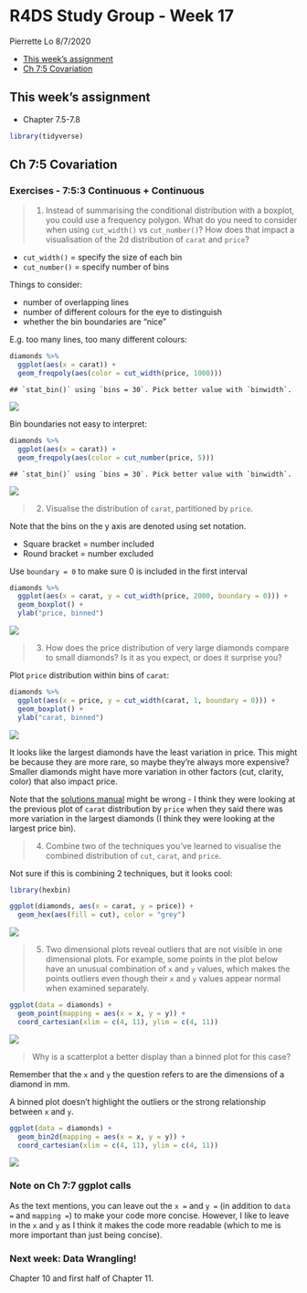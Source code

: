 R4DS Study Group - Week 17
================
Pierrette Lo
8/7/2020

  - [This week’s assignment](#this-weeks-assignment)
  - [Ch 7:5 Covariation](#ch-75-covariation)

## This week’s assignment

  - Chapter 7.5-7.8

<!-- end list -->

``` r
library(tidyverse)
```

## Ch 7:5 Covariation

### Exercises - 7:5:3 Continuous + Continuous

> 1.  Instead of summarising the conditional distribution with a
>     boxplot, you could use a frequency polygon. What do you need to
>     consider when using `cut_width()` vs `cut_number()`? How does that
>     impact a visualisation of the 2d distribution of `carat` and
>     `price`?

  - `cut_width()` = specify the size of each bin
  - `cut_number()` = specify number of bins

Things to consider:

  - number of overlapping lines
  - number of different colours for the eye to distinguish
  - whether the bin boundaries are “nice”

E.g. too many lines, too many different colours:

``` r
diamonds %>% 
  ggplot(aes(x = carat)) +
  geom_freqpoly(aes(color = cut_width(price, 1000)))
```

    ## `stat_bin()` using `bins = 30`. Pick better value with `binwidth`.

![](r4ds_week18_files/figure-gfm/unnamed-chunk-2-1.png)<!-- -->

Bin boundaries not easy to interpret:

``` r
diamonds %>% 
  ggplot(aes(x = carat)) +
  geom_freqpoly(aes(color = cut_number(price, 5)))
```

    ## `stat_bin()` using `bins = 30`. Pick better value with `binwidth`.

![](r4ds_week18_files/figure-gfm/unnamed-chunk-3-1.png)<!-- -->

> 2.  Visualise the distribution of `carat`, partitioned by `price`.

Note that the bins on the y axis are denoted using set notation.

  - Square bracket = number included
  - Round bracket = number excluded

Use `boundary = 0` to make sure 0 is included in the first interval

``` r
diamonds %>% 
  ggplot(aes(x = carat, y = cut_width(price, 2000, boundary = 0))) +
  geom_boxplot() +
  ylab("price, binned")
```

![](r4ds_week18_files/figure-gfm/unnamed-chunk-4-1.png)<!-- -->

> 3.  How does the price distribution of very large diamonds compare to
>     small diamonds? Is it as you expect, or does it surprise you?

Plot `price` distribution within bins of `carat`:

``` r
diamonds %>%
  ggplot(aes(x = price, y = cut_width(carat, 1, boundary = 0))) +
  geom_boxplot() +
  ylab("carat, binned")
```

![](r4ds_week18_files/figure-gfm/unnamed-chunk-5-1.png)<!-- -->

It looks like the largest diamonds have the least variation in price.
This might be because they are more rare, so maybe they’re always more
expensive? Smaller diamonds might have more variation in other factors
(cut, clarity, color) that also impact price.

Note that the [solutions
manual](https://jrnold.github.io/r4ds-exercise-solutions/exploratory-data-analysis.html#exercise-7.5.3.3)
might be wrong - I think they were looking at the previous plot of
`carat` distribution by `price` when they said there was more variation
in the largest diamonds (I think they were looking at the largest price
bin).

> 4.  Combine two of the techniques you’ve learned to visualise the
>     combined distribution of `cut`, `carat`, and `price`.

Not sure if this is combining 2 techniques, but it looks cool:

``` r
library(hexbin)

ggplot(diamonds, aes(x = carat, y = price)) +
  geom_hex(aes(fill = cut), color = "grey")
```

![](r4ds_week18_files/figure-gfm/unnamed-chunk-6-1.png)<!-- -->

> 5.  Two dimensional plots reveal outliers that are not visible in one
>     dimensional plots. For example, some points in the plot below have
>     an unusual combination of `x` and `y` values, which makes the
>     points outliers even though their `x` and `y` values appear normal
>     when examined separately.

``` r
ggplot(data = diamonds) +
  geom_point(mapping = aes(x = x, y = y)) +
  coord_cartesian(xlim = c(4, 11), ylim = c(4, 11))
```

![](r4ds_week18_files/figure-gfm/unnamed-chunk-7-1.png)<!-- -->

> Why is a scatterplot a better display than a binned plot for this
> case?

Remember that the `x` and `y` the question refers to are the dimensions
of a diamond in mm.

A binned plot doesn’t highlight the outliers or the strong relationship
between `x` and `y`.

``` r
ggplot(data = diamonds) +
  geom_bin2d(mapping = aes(x = x, y = y)) +
  coord_cartesian(xlim = c(4, 11), ylim = c(4, 11))
```

![](r4ds_week18_files/figure-gfm/unnamed-chunk-8-1.png)<!-- -->

### Note on Ch 7:7 ggplot calls

As the text mentions, you can leave out the `x =` and `y =` (in addition
to `data =` and `mapping =`) to make your code more concise. However, I
like to leave in the `x` and `y` as I think it makes the code more
readable (which to me is more important than just being concise).

### Next week: Data Wrangling\!

Chapter 10 and first half of Chapter 11.
